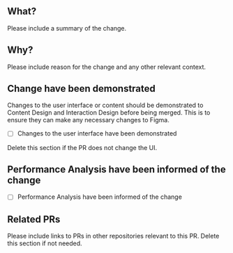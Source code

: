 ## What?

Please include a summary of the change.

## Why?

Please include reason for the change and any other relevant context.

## Change have been demonstrated

Changes to the user interface or content should be demonstrated to Content Design and Interaction Design before being merged. This is to ensure they can make any necessary changes to Figma.

- [ ] Changes to the user interface have been demonstrated

Delete this section if the PR does not change the UI.

## Performance Analysis have been informed of the change

- [ ] Performance Analysis have been informed of the change

## Related PRs

Please include links to PRs in other repositories relevant to this PR.
Delete this section if not needed.
